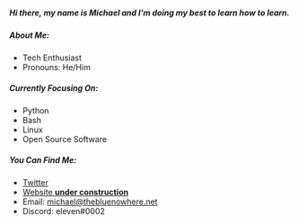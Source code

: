 ##### Hi there, my name is Michael and I'm doing my best to learn how to _learn_. 

##### About Me:
- Tech Enthusiast
- Pronouns: He/Him

##### Currently Focusing On:
- Python 
- Bash
- Linux
- Open Source Software

##### You Can Find Me:
- [Twitter](https://www.twitter.com/elevensghost)
- [Website **under construction**](https://www.thebluenowhere.net)
- Email: michael@thebluenowhere.net
- Discord: eleven#0002

